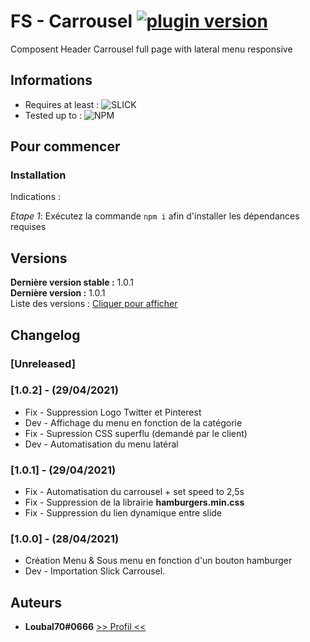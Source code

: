 # FS - Carrousel [![plugin version](https://img.shields.io/badge/version-v1.0.1-color.svg)](https://github.com/Loubal70/Carrousel/releases/latest)

Composent Header Carrousel full page with lateral menu responsive

## Informations

- Requires at least : ![SLICK](https://img.shields.io/badge/SLICK-Required-orange)
- Tested up to : ![NPM](https://img.shields.io/badge/NPM-7.11.1-green.svg)

## Pour commencer


### Installation

Indications :


_Etape 1_: Exécutez la commande ``npm i`` afin d'installer les dépendances requises

## Versions

**Dernière version stable :** 1.0.1 <br>
**Dernière version :** 1.0.1<br>
Liste des versions : [Cliquer pour afficher](https://github.com/Loubal70/GrandLine_WhiteList/tags)

## Changelog

### [Unreleased]

### [1.0.2] - (29/04/2021)

* Fix - Suppression Logo Twitter et Pinterest
* Dev - Affichage du menu en fonction de la catégorie
* Fix - Supression CSS superflu (demandé par le client)
* Dev - Automatisation du menu latéral

### [1.0.1] - (29/04/2021)

* Fix - Automatisation du carrousel + set speed to 2,5s
* Fix - Suppression de la librairie **hamburgers.min.css**
* Fix - Suppression du lien dynamique entre slide

### [1.0.0] - (28/04/2021)

* Création Menu & Sous menu en fonction d'un bouton hamburger
* Dev - Importation Slick Carrousel.

## Auteurs

* **Loubal70#0666** [>> Profil <<](https://github.com/Loubal70/)
